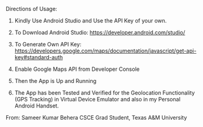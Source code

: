 Directions of Usage:

1) Kindly Use Android Studio and Use the API Key of your own.

2) To Download Android Studio:
https://developer.android.com/studio/ 

3) To Generate Own API Key:
https://developers.google.com/maps/documentation/javascript/get-api-key#standard-auth 

4) Enable Google Maps API from Developer Console

5) Then the App is Up and Running

6) The App has been Tested and Verified for the Geolocation Functionality (GPS Tracking) in Virtual Device Emulator and also in my Personal Android Handset.


From:
Sameer Kumar Behera
CSCE Grad Student, Texas A&M University
